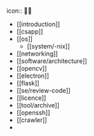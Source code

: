 icon:: 👨‍💻

- [[introduction]]
- [[csapp]]
- [[os]]
  - [[system/-nix]]
- [[networking]]
- [[software/architecture]]
- [[opencv]]
- [[electron]]
- [[flask]]
- [[se/review-code]]
- [[licence]]
- [[tool/archive]]
- [[openssh]]
- [[crawler]]
-